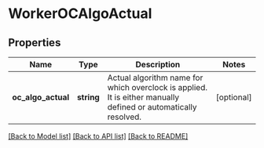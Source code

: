 # WorkerOCAlgoActual

## Properties
Name | Type | Description | Notes
------------ | ------------- | ------------- | -------------
**oc_algo_actual** | **string** | Actual algorithm name for which overclock is applied. It is either manually defined or automatically resolved. | [optional] 

[[Back to Model list]](../README.md#documentation-for-models) [[Back to API list]](../README.md#documentation-for-api-endpoints) [[Back to README]](../README.md)


